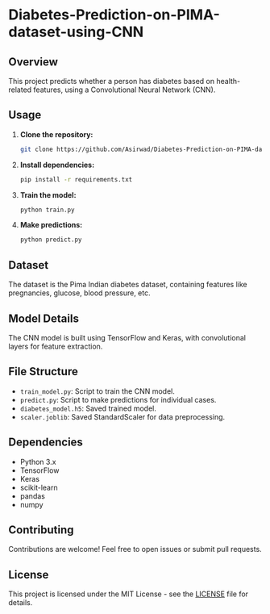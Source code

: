 # Diabetes-Prediction-on-PIMA-dataset-using-CNN

## Overview

This project predicts whether a person has diabetes based on health-related features, using a Convolutional Neural Network (CNN).

## Usage

1. **Clone the repository:**
    ```bash
    git clone https://github.com/Asirwad/Diabetes-Prediction-on-PIMA-dataset-using-CNN.git
    ```

2. **Install dependencies:**
    ```bash
    pip install -r requirements.txt
    ```

3. **Train the model:**
    ```bash
    python train.py
    ```

4. **Make predictions:**
    ```bash
    python predict.py
    ```

## Dataset

The dataset is the Pima Indian diabetes dataset, containing features like pregnancies, glucose, blood pressure, etc.

## Model Details

The CNN model is built using TensorFlow and Keras, with convolutional layers for feature extraction.

## File Structure

- `train_model.py`: Script to train the CNN model.
- `predict.py`: Script to make predictions for individual cases.
- `diabetes_model.h5`: Saved trained model.
- `scaler.joblib`: Saved StandardScaler for data preprocessing.

## Dependencies

- Python 3.x
- TensorFlow
- Keras
- scikit-learn
- pandas
- numpy

## Contributing

Contributions are welcome! Feel free to open issues or submit pull requests.

## License

This project is licensed under the MIT License - see the [LICENSE](LICENSE) file for details.
